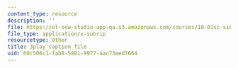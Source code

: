 ```yaml
---
content_type: resource
description: ''
file: https://ol-ocw-studio-app-qa.s3.amazonaws.com/courses/18-01sc-single-variable-calculus-fall-2010/60c506c1fab858819977aac73eed7664_-MI0b4h3rS0.vtt
file_type: application/x-subrip
resourcetype: Other
title: 3play caption file
uid: 60c506c1-fab8-5881-9977-aac73eed7664
---
```

